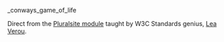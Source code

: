 _conways_game_of_life

Direct from the [Pluralsite module](http://www.pluralsight.com/courses/discussion/play-by-play-lea-verou) taught by W3C Standards genius, [Lea Verou](http://lea.verou.me).

